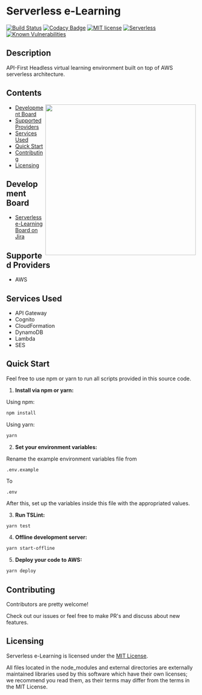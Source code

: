 # Serverless e-Learning
[![Build Status][travis-image]][travis-url]
[![Codacy Badge][codacy-image]][codacy-url]
[![MIT license][license-image]][license-url]
[![Serverless][serverless-image]][serverless-url]
[![Known Vulnerabilities][snyk-image]][snyk-url]
## Description
API-First Headless virtual learning environment built on top of AWS serverless architecture.
## Contents
<img align="right" width="400" src="https://s3.amazonaws.com/github-repositories-images/serverless-elearning-getting-started.png" />

*   [Development Board](#development-board)
*   [Supported Providers](#supported-providers)
*   [Services Used](#services-used)
*   [Quick Start](#quick-start)
*   [Contributing](#contributing)
*   [Licensing](#licensing)
## <a name="development-board"></a>Development Board
*   [Serverless e-Learning Board on Jira](https://serverless-elearning.atlassian.net/projects/SE/issues)
## <a name="supported-providers"></a>Supported Providers
*   AWS
## <a name="services-used"></a>Services Used
*   API Gateway
*   Cognito
*   CloudFormation
*   DynamoDB
*   Lambda
*   SES
## <a name="quick-start"></a>Quick Start
Feel free to use npm or yarn to run all scripts provided in this source code.

1.  **Install via npm or yarn:**

  Using npm:
```bash
npm install
```
  Using yarn:
```bash
yarn
```

2.  **Set your environment variables:**

  Rename the example environment variables file from
```
.env.example
```
  To
```
.env
```
After this, set up the variables inside this file with the appropriated values.

3.  **Run TSLint:**
```bash
yarn test
```

4.  **Offline development server:**
```bash
yarn start-offline
```

5.  **Deploy your code to AWS:**
```bash
yarn deploy
```
## <a name="contributing"></a>Contributing
Contributors are pretty welcome!

Check out our issues or feel free to make PR's and discuss about new features.
## <a name="licensing"></a>Licensing
Serverless e-Learning is licensed under the [MIT License](./LICENSE).

All files located in the node_modules and external directories are externally maintained libraries used by this software which have their own licenses; we recommend you read them, as their terms may differ from the terms in the MIT License.

[codacy-image]: https://api.codacy.com/project/badge/Grade/62e150176b514626b74788368eae1671
[codacy-url]: https://app.codacy.com/app/andrenoberto/serverless-elearning?utm_source=github.com&utm_medium=referral&utm_content=andrenoberto/serverless-elearning&utm_campaign=Badge_Grade_Dashboard
[license-image]: https://img.shields.io/github/license/dividab/tsconfig-paths.svg?style=flat
[license-url]: https://opensource.org/licenses/MIT
[travis-image]: https://travis-ci.com/andrenoberto/serverless-elearning.svg?branch=master
[travis-url]: https://travis-ci.com/andrenoberto/serverless-elearning
[snyk-image]: https://snyk.io/test/github/andrenoberto/serverless-elearning/badge.svg?targetFile=package.json
[snyk-url]: https://snyk.io/test/github/andrenoberto/serverless-elearning?targetFile=package.json
[serverless-image]: http://public.serverless.com/badges/v3.svg
[serverless-url]: http://www.serverless.com
